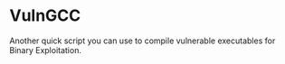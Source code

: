 # VulnGCC
Another quick script you can use to compile vulnerable executables for Binary Exploitation.
